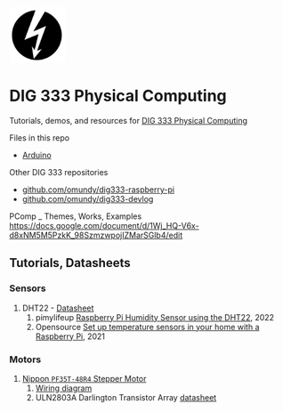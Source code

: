 

<img width="100" src="assets/img/icons/phys-comp-sq-w-b-clear-512sq.png">


# DIG 333 Physical Computing

Tutorials, demos, and resources for [DIG 333 Physical Computing](https://owenmundy.com/teaching/physical-computing/)


Files in this repo
- [Arduino](arduino/)

Other DIG 333 repositories
- [github.com/omundy/dig333-raspberry-pi](https://github.com/omundy/dig333-raspberry-pi)
- [github.com/omundy/dig333-devlog](https://github.com/omundy/dig333-devlog)



PComp _ Themes, Works, Examples
https://docs.google.com/document/d/1Wj_HQ-V6x-d8xNM5M5PzkK_98SzmzwpojIZMarSGlb4/edit



## Tutorials, Datasheets

### Sensors


1. DHT22 - [Datasheet](https://www.sparkfun.com/datasheets/Sensors/Temperature/DHT22.pdf)
	1. pimylifeup [Raspberry Pi Humidity Sensor using the DHT22](https://pimylifeup.com/raspberry-pi-humidity-sensor-dht22/), 2022
	1. Opensource [Set up temperature sensors in your home with a Raspberry Pi](https://opensource.com/article/21/7/temperature-sensors-pi), 2021




### Motors

1. [Nippon `PF35T-48R4` Stepper Motor](https://www.nipponpulse.com/products/Motors/motors-rotary-tin-can-steppers/PF35T-48R4)
	1. [Wiring diagram](https://www.nipponpulse.com/assets/files/Nippon%20Pulse%20tin-can%20stepper%20motors%20wiring%20diagrams.pdf)
	1. ULN2803A Darlington Transistor Array [datasheet](https://www.ti.com/lit/ds/symlink/uln2803a.pdf?HQS=dis-mous-null-mousermode-dsf-pf-null-wwe&ts=1649243946078)
